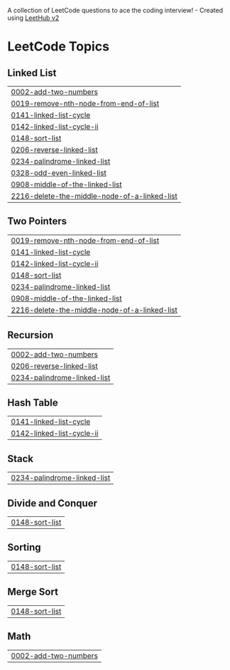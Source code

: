 A collection of LeetCode questions to ace the coding interview! - Created using [LeetHub v2](https://github.com/arunbhardwaj/LeetHub-2.0)
<!---LeetCode Topics Start-->
# LeetCode Topics
## Linked List
|  |
| ------- |
| [0002-add-two-numbers](https://github.com/Dipak-8/DSA-LinkedList/tree/master/0002-add-two-numbers) |
| [0019-remove-nth-node-from-end-of-list](https://github.com/Dipak-8/DSA-LinkedList/tree/master/0019-remove-nth-node-from-end-of-list) |
| [0141-linked-list-cycle](https://github.com/Dipak-8/DSA-LinkedList/tree/master/0141-linked-list-cycle) |
| [0142-linked-list-cycle-ii](https://github.com/Dipak-8/DSA-LinkedList/tree/master/0142-linked-list-cycle-ii) |
| [0148-sort-list](https://github.com/Dipak-8/DSA-LinkedList/tree/master/0148-sort-list) |
| [0206-reverse-linked-list](https://github.com/Dipak-8/DSA-LinkedList/tree/master/0206-reverse-linked-list) |
| [0234-palindrome-linked-list](https://github.com/Dipak-8/DSA-LinkedList/tree/master/0234-palindrome-linked-list) |
| [0328-odd-even-linked-list](https://github.com/Dipak-8/DSA-LinkedList/tree/master/0328-odd-even-linked-list) |
| [0908-middle-of-the-linked-list](https://github.com/Dipak-8/DSA-LinkedList/tree/master/0908-middle-of-the-linked-list) |
| [2216-delete-the-middle-node-of-a-linked-list](https://github.com/Dipak-8/DSA-LinkedList/tree/master/2216-delete-the-middle-node-of-a-linked-list) |
## Two Pointers
|  |
| ------- |
| [0019-remove-nth-node-from-end-of-list](https://github.com/Dipak-8/DSA-LinkedList/tree/master/0019-remove-nth-node-from-end-of-list) |
| [0141-linked-list-cycle](https://github.com/Dipak-8/DSA-LinkedList/tree/master/0141-linked-list-cycle) |
| [0142-linked-list-cycle-ii](https://github.com/Dipak-8/DSA-LinkedList/tree/master/0142-linked-list-cycle-ii) |
| [0148-sort-list](https://github.com/Dipak-8/DSA-LinkedList/tree/master/0148-sort-list) |
| [0234-palindrome-linked-list](https://github.com/Dipak-8/DSA-LinkedList/tree/master/0234-palindrome-linked-list) |
| [0908-middle-of-the-linked-list](https://github.com/Dipak-8/DSA-LinkedList/tree/master/0908-middle-of-the-linked-list) |
| [2216-delete-the-middle-node-of-a-linked-list](https://github.com/Dipak-8/DSA-LinkedList/tree/master/2216-delete-the-middle-node-of-a-linked-list) |
## Recursion
|  |
| ------- |
| [0002-add-two-numbers](https://github.com/Dipak-8/DSA-LinkedList/tree/master/0002-add-two-numbers) |
| [0206-reverse-linked-list](https://github.com/Dipak-8/DSA-LinkedList/tree/master/0206-reverse-linked-list) |
| [0234-palindrome-linked-list](https://github.com/Dipak-8/DSA-LinkedList/tree/master/0234-palindrome-linked-list) |
## Hash Table
|  |
| ------- |
| [0141-linked-list-cycle](https://github.com/Dipak-8/DSA-LinkedList/tree/master/0141-linked-list-cycle) |
| [0142-linked-list-cycle-ii](https://github.com/Dipak-8/DSA-LinkedList/tree/master/0142-linked-list-cycle-ii) |
## Stack
|  |
| ------- |
| [0234-palindrome-linked-list](https://github.com/Dipak-8/DSA-LinkedList/tree/master/0234-palindrome-linked-list) |
## Divide and Conquer
|  |
| ------- |
| [0148-sort-list](https://github.com/Dipak-8/DSA-LinkedList/tree/master/0148-sort-list) |
## Sorting
|  |
| ------- |
| [0148-sort-list](https://github.com/Dipak-8/DSA-LinkedList/tree/master/0148-sort-list) |
## Merge Sort
|  |
| ------- |
| [0148-sort-list](https://github.com/Dipak-8/DSA-LinkedList/tree/master/0148-sort-list) |
## Math
|  |
| ------- |
| [0002-add-two-numbers](https://github.com/Dipak-8/DSA-LinkedList/tree/master/0002-add-two-numbers) |
<!---LeetCode Topics End-->